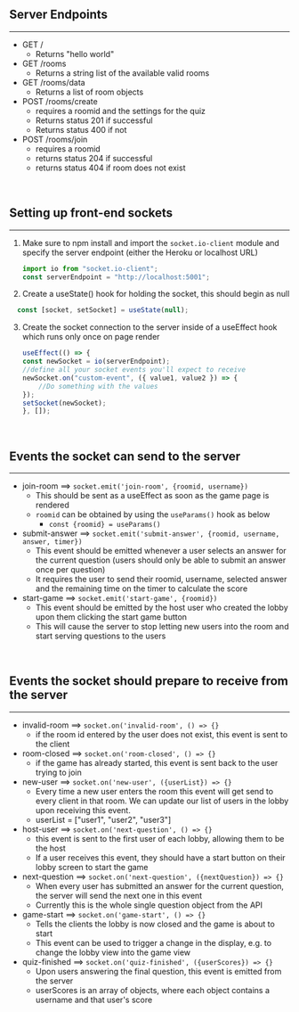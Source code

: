 ## Server Endpoints
___
* GET /
	* Returns "hello world"
* GET /rooms
	* Returns a string list of the available valid rooms
* GET /rooms/data
	* Returns a list of room objects
* POST /rooms/create
	* requires a roomid and the settings for the quiz
	* Returns status 201 if successful
	* Returns status 400 if not
* POST /rooms/join
	* requires a roomid
	* returns status 204 if successful
	* returns status 404 if room does not exist
<br>

## Setting up front-end sockets
___

1. Make sure to npm install and import the `socket.io-client` module and specify the server endpoint (either the Heroku or localhost URL)
	```js
	import io from "socket.io-client";
	const serverEndpoint = "http://localhost:5001";
	```
2. Create a useState() hook for holding the socket, this should begin as null

```javascript
  const [socket, setSocket] = useState(null);
```

3. Create the socket connection to the server inside of a useEffect hook which runs only once on page render
	```javascript
	useEffect(() => {
    const newSocket = io(serverEndpoint);
    //define all your socket events you'll expect to receive
    newSocket.on("custom-event", ({ value1, value2 }) => {
        //Do something with the values
    });
    setSocket(newSocket);
    }, []);
	```

    
<br>

## Events the socket can send to the server
___ 
* join-room ==> `socket.emit('join-room', {roomid, username})`
	* This should be sent as a useEffect as soon as the game page is rendered
	* `roomid` can be obtained by using the `useParams()` hook as below
		* `const {roomid} = useParams()`
* submit-answer ==> `socket.emit('submit-answer', {roomid, username, answer, timer})`
	* This event should be emitted whenever a user selects an answer for the current question (users should only be able to submit an answer once per question)
	* It requires the user to send their roomid, username, selected answer and the remaining time on the timer to calculate the score
* start-game ==> `socket.emit('start-game', {roomid})`
	* This event should be emitted by the host user who created the lobby upon them clicking the start game button
	* This will cause the server to stop letting new users into the room and start serving questions to the users


<br>

## Events the socket should prepare to receive from the server
___
* invalid-room ==> `socket.on('invalid-room', () => {}`
	- if the room id entered by the user does not exist, this event is sent to the client
* room-closed ==> `socket.on('room-closed', () => {}`
	- if the game has already started, this event is sent back to the user trying to join
* new-user ==> `socket.on('new-user', ({userList}) => {}`
	* Every time a new user enters the room this event will get send to every client in that room. We can update our list of users in the lobby upon receiving this event.
	* userList = ["user1", "user2", "user3"]
* host-user ==> `socket.on('next-question', () => {}`
	* this event is sent to the first user of each lobby, allowing them to be the host
	* If a user receives this event, they should have a start button on their lobby screen to start the game
* next-question ==> `socket.on('next-question', ({nextQuestion}) => {}`
	* When every user has submitted an answer for the current question, the server will send the next one in this event
	* Currently this is the whole single question object from the API
* game-start ==> `socket.on('game-start', () => {}`
	* Tells the clients the lobby is now closed and the game is about to start
	* This event can be used to trigger a change in the display, e.g. to change the lobby view into the game view
* quiz-finished ==> `socket.on('quiz-finished', ({userScores}) => {}`
	* Upon users answering the final question, this event is emitted from the server
	* userScores is an array of objects, where each object contains a username and that user's score


